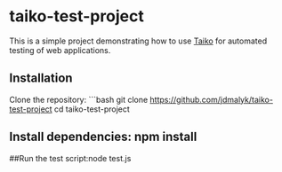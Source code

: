 # taiko-test-project
This is a simple project demonstrating how to use [Taiko](https://github.com/getgauge/taiko) for automated testing of web applications.

## Installation

Clone the repository: ```bash
git clone <https://github.com/jdmalyk/taiko-test-project>
cd taiko-test-project

## Install dependencies: npm install

##Run the test script:node test.js
